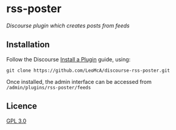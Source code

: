 # rss-poster
*Discourse plugin which creates posts from feeds*

## Installation

Follow the Discourse [Install a Plugin](https://meta.discourse.org/t/install-a-plugin/19157) guide, using:

`git clone https://github.com/LeoMcA/discourse-rss-poster.git`

Once installed, the admin interface can be accessed from `/admin/plugins/rss-poster/feeds`

## Licence

[GPL 3.0](https://www.gnu.org/licenses/gpl-3.0.en.html)

